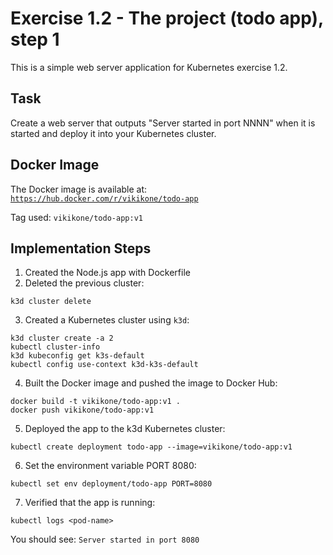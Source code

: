 # Exercise 1.2 - The project (todo app), step 1

This is a simple web server application for Kubernetes exercise 1.2.

## Task
Create a web server that outputs "Server started in port NNNN" when it is started and deploy it into your Kubernetes cluster.

## Docker Image

The Docker image is available at:  
[`https://hub.docker.com/r/vikikone/todo-app`](https://hub.docker.com/r/vikikone/todo-app)

Tag used: `vikikone/todo-app:v1`

## Implementation Steps
1. Created the Node.js app with Dockerfile
2. Deleted the previous cluster:
```
k3d cluster delete
```
3. Created a Kubernetes cluster using `k3d`:
```
k3d cluster create -a 2
kubectl cluster-info
k3d kubeconfig get k3s-default
kubectl config use-context k3d-k3s-default
```
4. Built the Docker image and pushed the image to Docker Hub:
```
docker build -t vikikone/todo-app:v1 .
docker push vikikone/todo-app:v1
```
5. Deployed the app to the k3d Kubernetes cluster:
```
kubectl create deployment todo-app --image=vikikone/todo-app:v1
```
6. Set the environment variable PORT 8080:
```
kubectl set env deployment/todo-app PORT=8080
```
7. Verified that the app is running:
```
kubectl logs <pod-name>
```
You should see: `Server started in port 8080`
